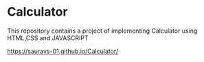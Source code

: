 # Calculator
This repository contains a project of implementing Calculator using HTML,CSS and JAVASCRIPT

https://sauravs-01.github.io/Calculator/
